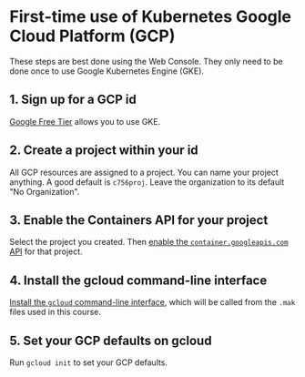 # First-time use of Kubernetes Google Cloud Platform (GCP)

These steps are best done using the Web Console.  They only need to be
done once to use Google Kubernetes Engine (GKE).

## 1. Sign up for a GCP id

[Google Free Tier](https://cloud.google.com/free) allows you to use
GKE.

## 2. Create a project within your id

All GCP resources are assigned to a project.  You can name your
project anything. A good default is `c756proj`.  Leave the
organization to its default "No Organization".

## 3. Enable the Containers API for your project

Select the project you created.  Then
[enable the `container.googleapis.com` API](https://console.cloud.google.com/apis/api/container.googleapis.com/overview)
for that project.

## 4. Install the gcloud command-line interface

[Install the `gcloud` command-line interface](https://cloud.google.com/sdk/docs/install),
which will be called from the `.mak` files used in this course.

## 5. Set your GCP defaults on gcloud

Run `gcloud init` to set your GCP defaults.


